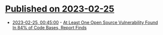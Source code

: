 # [Published on 2023-02-25](index.md)

* [2023-02-25, 00:45:00](https://news.slashdot.org/story/23/02/24/2035247/at-least-one-open-source-vulnerability-found-in-84-of-code-bases-report-finds?utm_source=rss1.0mainlinkanon&utm_medium=feed) - [At Least One Open Source Vulnerability Found In 84% of Code Bases, Report Finds](https://news.slashdot.org/story/23/02/24/2035247/at-least-one-open-source-vulnerability-found-in-84-of-code-bases-report-finds?utm_source=rss1.0mainlinkanon&utm_medium=feed)
